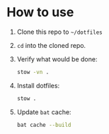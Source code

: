 # How to use
1. Clone this repo to `~/dotfiles`
2. `cd` into the cloned repo.
3. Verify what would be done:

    ```sh
    stow -vn .
    ```
4. Install dotfiles:

    ```sh
    stow .
    ```
5. Update `bat` cache:

    ```sh
    bat cache --build
    ```
